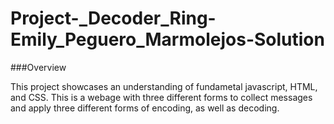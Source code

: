 # Project-_Decoder_Ring-Emily_Peguero_Marmolejos-Solution

###Overview

This project showcases an understanding of fundametal javascript, HTML, and CSS.
This is a webage with three different forms to collect messages and apply three different forms of encoding, as well as decoding.


